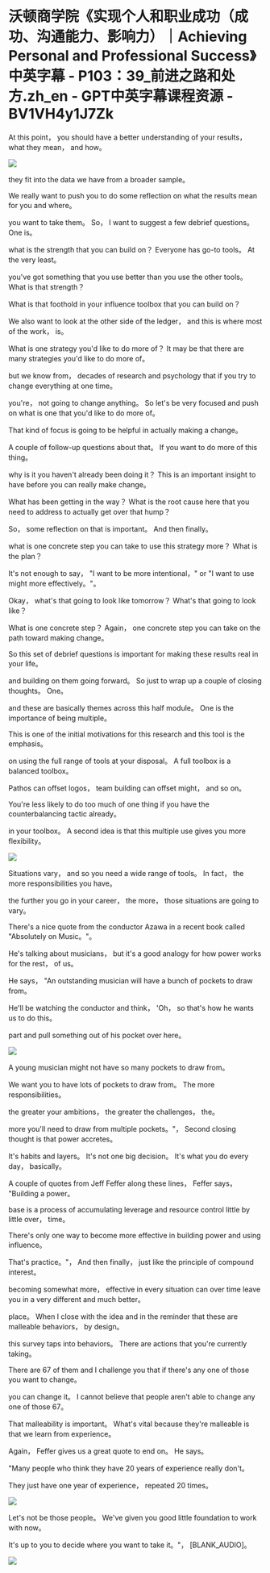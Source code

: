 # 沃顿商学院《实现个人和职业成功（成功、沟通能力、影响力）｜Achieving Personal and Professional Success》中英字幕 - P103：39_前进之路和处方.zh_en - GPT中英字幕课程资源 - BV1VH4y1J7Zk

At this point， you should have a better understanding of your results， what they mean， and how。

![](img/c632fa17a4e01c8de4422b3cfaca4ce7_1.png)

they fit into the data we have from a broader sample。

We really want to push you to do some reflection on what the results mean for you and where。

you want to take them。 So， I want to suggest a few debrief questions。 One is。

what is the strength that you can build on？ Everyone has go-to tools。 At the very least。

you've got something that you use better than you use the other tools。 What is that strength？

What is that foothold in your influence toolbox that you can build on？

We also want to look at the other side of the ledger， and this is where most of the work， is。

What is one strategy you'd like to do more of？ It may be that there are many strategies you'd like to do more of。

but we know from， decades of research and psychology that if you try to change everything at one time。

you're， not going to change anything。 So let's be very focused and push on what is one that you'd like to do more of。

That kind of focus is going to be helpful in actually making a change。

A couple of follow-up questions about that。 If you want to do more of this thing。

why is it you haven't already been doing it？ This is an important insight to have before you can really make change。

What has been getting in the way？ What is the root cause here that you need to address to actually get over that hump？

So， some reflection on that is important。 And then finally。

what is one concrete step you can take to use this strategy more？ What is the plan？

It's not enough to say， "I want to be more intentional，" or "I want to use might more effectively。"。

Okay， what's that going to look like tomorrow？ What's that going to look like？

What is one concrete step？ Again， one concrete step you can take on the path toward making change。

So this set of debrief questions is important for making these results real in your life。

and building on them going forward。 So just to wrap up a couple of closing thoughts。 One。

and these are basically themes across this half module。 One is the importance of being multiple。

This is one of the initial motivations for this research and this tool is the emphasis。

on using the full range of tools at your disposal。 A full toolbox is a balanced toolbox。

Pathos can offset logos， team building can offset might， and so on。

You're less likely to do too much of one thing if you have the counterbalancing tactic already。

in your toolbox。 A second idea is that this multiple use gives you more flexibility。

![](img/c632fa17a4e01c8de4422b3cfaca4ce7_3.png)

Situations vary， and so you need a wide range of tools。 In fact， the more responsibilities you have。

the further you go in your career， the more， those situations are going to vary。

There's a nice quote from the conductor Azawa in a recent book called "Absolutely on Music。"。

He's talking about musicians， but it's a good analogy for how power works for the rest， of us。

He says， "An outstanding musician will have a bunch of pockets to draw from。

He'll be watching the conductor and think， 'Oh， so that's how he wants us to do this。

part and pull something out of his pocket over here。

![](img/c632fa17a4e01c8de4422b3cfaca4ce7_5.png)

A young musician might not have so many pockets to draw from。

We want you to have lots of pockets to draw from。 The more responsibilities。

the greater your ambitions， the greater the challenges， the。

more you'll need to draw from multiple pockets。"， Second closing thought is that power accretes。

It's habits and layers。 It's not one big decision。 It's what you do every day， basically。

A couple of quotes from Jeff Feffer along these lines， Feffer says， "Building a power。

base is a process of accumulating leverage and resource control little by little over， time。

There's only one way to become more effective in building power and using influence。

That's practice。"， And then finally， just like the principle of compound interest。

becoming somewhat more， effective in every situation can over time leave you in a very different and much better。

place。 When I close with the idea and in the reminder that these are malleable behaviors， by design。

this survey taps into behaviors。 There are actions that you're currently taking。

There are 67 of them and I challenge you that if there's any one of those you want to change。

you can change it。 I cannot believe that people aren't able to change any one of those 67。

That malleability is important。 What's vital because they're malleable is that we learn from experience。

Again， Feffer gives us a great quote to end on。 He says。

"Many people who think they have 20 years of experience really don't。

They just have one year of experience， repeated 20 times。

![](img/c632fa17a4e01c8de4422b3cfaca4ce7_7.png)

Let's not be those people。 We've given you good little foundation to work with now。

It's up to you to decide where you want to take it。"， [BLANK_AUDIO]。

![](img/c632fa17a4e01c8de4422b3cfaca4ce7_9.png)
